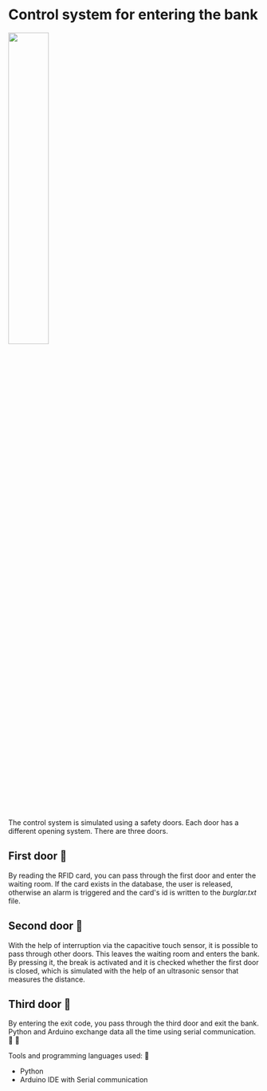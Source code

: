 # Control system for entering the bank

<img src="https://static.wixstatic.com/media/e62e09_c2985c5cd99747e990e2ee0fdbfef162~mv2.gif" width="40%" height="40%" align="center"/>

The control system is simulated using a safety doors. Each door has a different opening system. There are three doors.

## First door :door:

By reading the RFID card, you can pass through the first door and enter the waiting room. If the card exists in the database, the user is released, otherwise an alarm is triggered and the card's id is written to the _burglar.txt_ file.

## Second door :door:

With the help of interruption via the capacitive touch sensor, it is possible to pass through other doors. This leaves the waiting room and enters the bank. By pressing it, the break is activated and it is checked whether the first door is closed, which is simulated with the help of an ultrasonic sensor that measures the distance.

## Third door :door:

By entering the exit code, you pass through the third door and exit the bank. Python and Arduino exchange data all the time using serial communication. :bank: :safety_vest:

Tools and programming languages ​​used: :toolbox:

- Python
- Arduino IDE with Serial communication
